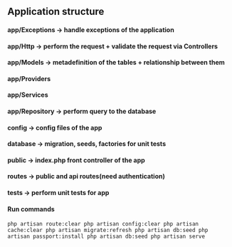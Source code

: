 ## Application structure

#### app/Exceptions -> handle exceptions of the application
#### app/Http -> perform the request + validate the request via Controllers
#### app/Models -> metadefinition of the tables + relationship between them
#### app/Providers
#### app/Services
#### app/Repository -> perform query to the database
#### config -> config files of the app
#### database -> migration, seeds, factories for unit tests
#### public -> index.php front controller of the app
#### routes -> public and api routes(need authentication)
#### tests -> perform unit tests for app

#### Run commands
`` php artisan route:clear
   php artisan config:clear
   php artisan cache:clear
   php artisan migrate:refresh
   php artisan db:seed
   php artisan passport:install
   php artisan db:seed
   php artisan serve
``
